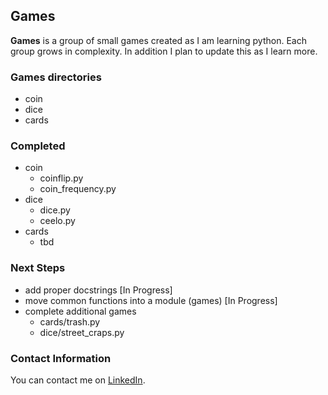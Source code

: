 ## Games ##

**Games** is a group of small games created as I am learning python.  Each group
grows in complexity.  In addition I plan to update this as I learn more.  

### Games directories ###

- coin
- dice
- cards

### Completed ###

- coin
  * coinflip.py
  * coin_frequency.py
- dice
  * dice.py
  * ceelo.py
- cards
  * tbd

### Next Steps ###

- add proper docstrings [In Progress]
- move common functions into a module (games) [In Progress]
- complete additional games
  * cards/trash.py
  * dice/street_craps.py

### Contact Information ###

You can contact me on [LinkedIn](https://www.linkedin.com/in/raneyda/).
